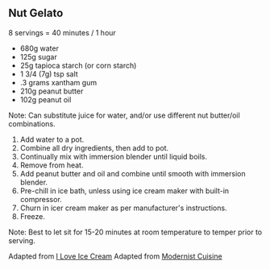 ## Nut Gelato

8 servings = 40 minutes / 1 hour

* 680g water
* 125g sugar
* 25g tapioca starch (or corn starch)
* 1 3/4 (7g) tsp salt
* .3 grams xantham gum
* 210g peanut butter
* 102g peanut oil

Note: Can substitute juice for water, and/or use different nut butter/oil combinations.

1. Add water to a pot.
2. Combine all dry ingredients, then add to pot.
3. Continually mix with immersion blender until liquid boils.
4. Remove from heat.
5. Add peanut butter and oil and combine until smooth with immersion blender.
6. Pre-chill in ice bath, unless using ice cream maker with built-in compressor.
7. Churn in icer cream maker as per manufacturer's instructions.
8. Freeze.

Note: Best to let sit for 15-20 minutes at room temperature to temper prior to serving.

Adapted from [I Love Ice Cream](http://www.iloveicecream.net/recipes/vegan-ice-cream/modernist-pistachio-gelato/)
Adapted from [Modernist Cuisine](https://modernistcuisine.com/recipes/p-b-j-gelato/)
